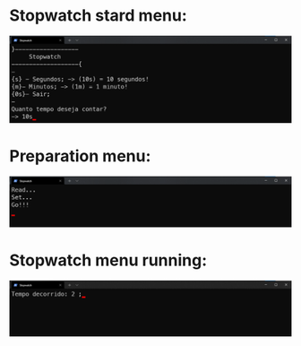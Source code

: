 # Stopwatch stard menu:
![](https://raw.githubusercontent.com/NiziulLuizin/EstudosP/main/FundamentosDoC%23/Hands-onWork/Creating-a-stopwatch/Stopwatch/Screenshorts-of-the-running-code/Stopwatch-Start-Menu.png)

# Preparation menu:
![](https://raw.githubusercontent.com/NiziulLuizin/EstudosP/main/FundamentosDoC%23/Hands-onWork/Creating-a-stopwatch/Stopwatch/Screenshorts-of-the-running-code/Preparation-Menu.png)

# Stopwatch menu running:
![](https://raw.githubusercontent.com/NiziulLuizin/EstudosP/main/FundamentosDoC%23/Hands-onWork/Creating-a-stopwatch/Stopwatch/Screenshorts-of-the-running-code/Stopwatch-Menu-Running.png)
